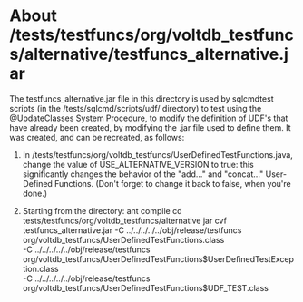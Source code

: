 About <voltdb>/tests/testfuncs/org/voltdb_testfuncs/alternative/testfuncs_alternative.jar
=========================================================================================

The testfuncs_alternative.jar file in this directory is used by sqlcmdtest scripts (in
the <voltdb>/tests/sqlcmd/scripts/udf/ directory) to test using the @UpdateClasses System
Procedure, to modify the definition of UDF's that have already been created, by modifying
the .jar file used to define them. It was created, and can be recreated, as follows:

1. In <voltdb>/tests/testfuncs/org/voltdb_testfuncs/UserDefinedTestFunctions.java, change
the value of USE_ALTERNATIVE_VERSION to true: this significantly changes the behavior of
the "add..." and "concat..." User-Defined Functions. (Don't forget to change it back to
false, when you're done.)

2. Starting from the <voltdb> directory:
ant compile
cd tests/testfuncs/org/voltdb_testfuncs/alternative
jar cvf testfuncs_alternative.jar -C ../../../../../obj/release/testfuncs org/voltdb_testfuncs/UserDefinedTestFunctions.class \
                                  -C ../../../../../obj/release/testfuncs org/voltdb_testfuncs/UserDefinedTestFunctions\$UserDefinedTestException.class \
                                  -C ../../../../../obj/release/testfuncs org/voltdb_testfuncs/UserDefinedTestFunctions\$UDF_TEST.class
